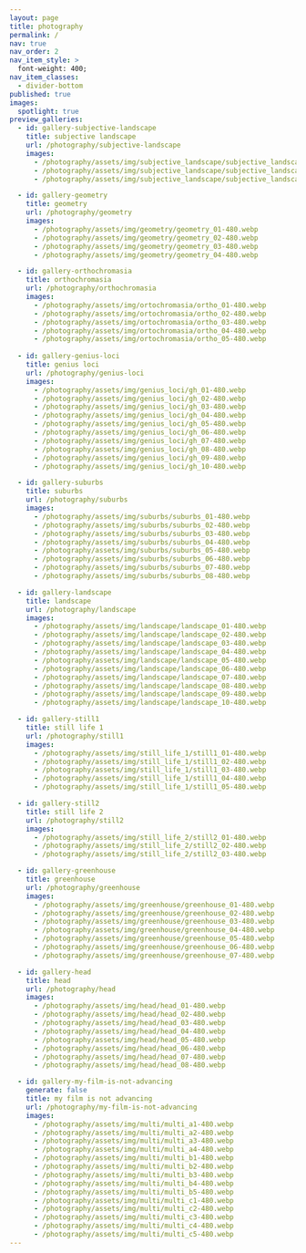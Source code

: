 ```yaml
---
layout: page
title: photography
permalink: /
nav: true
nav_order: 2
nav_item_style: >
  font-weight: 400;
nav_item_classes:
  - divider-bottom
published: true
images:
  spotlight: true
preview_galleries:
  - id: gallery-subjective-landscape
    title: subjective landscape
    url: /photography/subjective-landscape
    images:
      - /photography/assets/img/subjective_landscape/subjective_landscape_1a-480.webp
      - /photography/assets/img/subjective_landscape/subjective_landscape_1b-480.webp
      - /photography/assets/img/subjective_landscape/subjective_landscape_1c-480.webp

  - id: gallery-geometry
    title: geometry
    url: /photography/geometry
    images:
      - /photography/assets/img/geometry/geometry_01-480.webp
      - /photography/assets/img/geometry/geometry_02-480.webp
      - /photography/assets/img/geometry/geometry_03-480.webp
      - /photography/assets/img/geometry/geometry_04-480.webp

  - id: gallery-orthochromasia
    title: orthochromasia
    url: /photography/orthochromasia
    images:
      - /photography/assets/img/ortochromasia/ortho_01-480.webp
      - /photography/assets/img/ortochromasia/ortho_02-480.webp
      - /photography/assets/img/ortochromasia/ortho_03-480.webp
      - /photography/assets/img/ortochromasia/ortho_04-480.webp
      - /photography/assets/img/ortochromasia/ortho_05-480.webp
    
  - id: gallery-genius-loci
    title: genius loci
    url: /photography/genius-loci
    images:
      - /photography/assets/img/genius_loci/gh_01-480.webp
      - /photography/assets/img/genius_loci/gh_02-480.webp
      - /photography/assets/img/genius_loci/gh_03-480.webp
      - /photography/assets/img/genius_loci/gh_04-480.webp
      - /photography/assets/img/genius_loci/gh_05-480.webp
      - /photography/assets/img/genius_loci/gh_06-480.webp
      - /photography/assets/img/genius_loci/gh_07-480.webp
      - /photography/assets/img/genius_loci/gh_08-480.webp
      - /photography/assets/img/genius_loci/gh_09-480.webp
      - /photography/assets/img/genius_loci/gh_10-480.webp

  - id: gallery-suburbs
    title: suburbs
    url: /photography/suburbs
    images:
      - /photography/assets/img/suburbs/suburbs_01-480.webp
      - /photography/assets/img/suburbs/suburbs_02-480.webp
      - /photography/assets/img/suburbs/suburbs_03-480.webp
      - /photography/assets/img/suburbs/suburbs_04-480.webp
      - /photography/assets/img/suburbs/suburbs_05-480.webp
      - /photography/assets/img/suburbs/suburbs_06-480.webp
      - /photography/assets/img/suburbs/suburbs_07-480.webp
      - /photography/assets/img/suburbs/suburbs_08-480.webp

  - id: gallery-landscape
    title: landscape
    url: /photography/landscape
    images:
      - /photography/assets/img/landscape/landscape_01-480.webp
      - /photography/assets/img/landscape/landscape_02-480.webp
      - /photography/assets/img/landscape/landscape_03-480.webp
      - /photography/assets/img/landscape/landscape_04-480.webp
      - /photography/assets/img/landscape/landscape_05-480.webp
      - /photography/assets/img/landscape/landscape_06-480.webp
      - /photography/assets/img/landscape/landscape_07-480.webp
      - /photography/assets/img/landscape/landscape_08-480.webp
      - /photography/assets/img/landscape/landscape_09-480.webp
      - /photography/assets/img/landscape/landscape_10-480.webp

  - id: gallery-still1
    title: still life 1
    url: /photography/still1
    images:
      - /photography/assets/img/still_life_1/still1_01-480.webp
      - /photography/assets/img/still_life_1/still1_02-480.webp
      - /photography/assets/img/still_life_1/still1_03-480.webp
      - /photography/assets/img/still_life_1/still1_04-480.webp
      - /photography/assets/img/still_life_1/still1_05-480.webp

  - id: gallery-still2
    title: still life 2
    url: /photography/still2
    images:
      - /photography/assets/img/still_life_2/still2_01-480.webp
      - /photography/assets/img/still_life_2/still2_02-480.webp
      - /photography/assets/img/still_life_2/still2_03-480.webp

  - id: gallery-greenhouse
    title: greenhouse
    url: /photography/greenhouse
    images:
      - /photography/assets/img/greenhouse/greenhouse_01-480.webp
      - /photography/assets/img/greenhouse/greenhouse_02-480.webp
      - /photography/assets/img/greenhouse/greenhouse_03-480.webp
      - /photography/assets/img/greenhouse/greenhouse_04-480.webp
      - /photography/assets/img/greenhouse/greenhouse_05-480.webp
      - /photography/assets/img/greenhouse/greenhouse_06-480.webp
      - /photography/assets/img/greenhouse/greenhouse_07-480.webp

  - id: gallery-head
    title: head
    url: /photography/head
    images:
      - /photography/assets/img/head/head_01-480.webp
      - /photography/assets/img/head/head_02-480.webp
      - /photography/assets/img/head/head_03-480.webp
      - /photography/assets/img/head/head_04-480.webp
      - /photography/assets/img/head/head_05-480.webp
      - /photography/assets/img/head/head_06-480.webp
      - /photography/assets/img/head/head_07-480.webp
      - /photography/assets/img/head/head_08-480.webp

  - id: gallery-my-film-is-not-advancing
    generate: false
    title: my film is not advancing
    url: /photography/my-film-is-not-advancing
    images:
      - /photography/assets/img/multi/multi_a1-480.webp
      - /photography/assets/img/multi/multi_a2-480.webp
      - /photography/assets/img/multi/multi_a3-480.webp
      - /photography/assets/img/multi/multi_a4-480.webp
      - /photography/assets/img/multi/multi_b1-480.webp
      - /photography/assets/img/multi/multi_b2-480.webp
      - /photography/assets/img/multi/multi_b3-480.webp
      - /photography/assets/img/multi/multi_b4-480.webp
      - /photography/assets/img/multi/multi_b5-480.webp
      - /photography/assets/img/multi/multi_c1-480.webp
      - /photography/assets/img/multi/multi_c2-480.webp
      - /photography/assets/img/multi/multi_c3-480.webp
      - /photography/assets/img/multi/multi_c4-480.webp
      - /photography/assets/img/multi/multi_c5-480.webp
---
```

